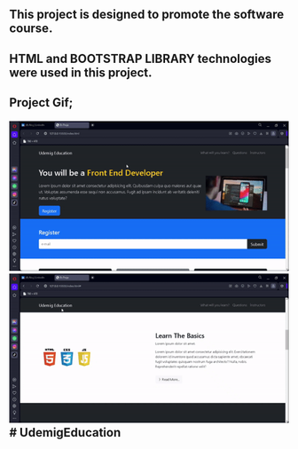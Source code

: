 <h2>This project is designed to promote the software course.<h2> 

<h2>HTML and BOOTSTRAP LIBRARY technologies were used in this project.<h2>

Project Gif;


<img src="bsproje.gif"/>

<img src="bsprojem.gif"/>
# UdemigEducation
